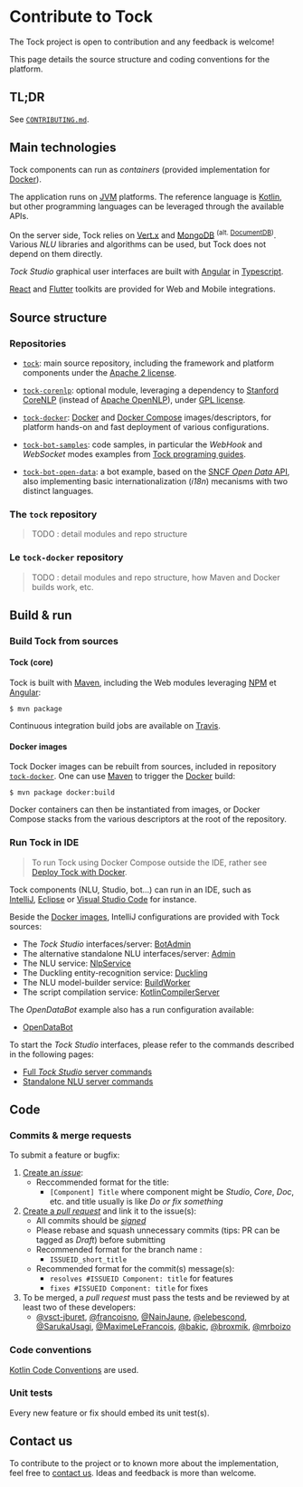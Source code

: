 # Contribute to Tock

The Tock project is open to contribution and any feedback is welcome!

This page details the source structure and coding conventions for the platform.

## TL;DR

See [`CONTRIBUTING.md`](https://github.com/theopenconversationkit/tock/blob/master/CONTRIBUTING.md).

## Main technologies

Tock components can run as _containers_ (provided implementation for [Docker](https://www.docker.com/)). 

The application runs on [JVM](https://fr.wikipedia.org/wiki/Machine_virtuelle_Java) platforms. 
The reference language is [Kotlin](https://kotlinlang.org/), but other programming languages can be leveraged through the available APIs.
 
On the server side, Tock relies on [Vert.x](http://vertx.io/) and [MongoDB](https://www.mongodb.com ) <sup>(alt. [DocumentDB](https://aws.amazon.com/fr/documentdb/))</sup>. 
Various _NLU_ libraries and algorithms can be used, but Tock does not depend on them directly.

_Tock Studio_ graphical user interfaces are built with [Angular](https://angular.io/) in [Typescript](https://www.typescriptlang.org/).

[React](https://reactjs.org) and [Flutter](https://flutter.dev/) toolkits are provided for Web and Mobile integrations.

## Source structure

### Repositories

* [`tock`](https://github.com/theopenconversationkit/tock): main source repository, including the framework 
and platform components under the [Apache 2 license](https://github.com/theopenconversationkit/tock/blob/master/LICENSE).

* [`tock-corenlp`](https://github.com/theopenconversationkit/tock-corenlp): optional module, leveraging a dependency to
[Stanford CoreNLP](https://stanfordnlp.github.io/CoreNLP/) (instead of [Apache OpenNLP](https://opennlp.apache.org/)), 
under [GPL license](https://fr.wikipedia.org/wiki/Licence_publique_g%C3%A9n%C3%A9rale_GNU).

* [`tock-docker`](https://github.com/theopenconversationkit/tock-docker): [Docker](https://www.docker.com/) 
and [Docker Compose](https://docs.docker.com/compose/) images/descriptors, for platform hands-on and fast deployment
of various configurations.

* [`tock-bot-samples`](): code samples, in particular the _WebHook_ and _WebSocket_ modes examples from 
[Tock programing guides](../dev/bot-api.md).
 
* [`tock-bot-open-data`](https://github.com/theopenconversationkit/tock-bot-open-data): a bot example, based on 
the [SNCF _Open Data_ API](https://www.digital.sncf.com/startup/api), also implementing basic internationalization (_i18n_)
 mecanisms with two distinct languages.

### The `tock` repository

> TODO : detail modules and repo structure

### Le `tock-docker` repository

> TODO : detail modules and repo structure, how Maven and Docker builds work, etc.

## Build & run

### Build Tock from sources

#### Tock (core)

Tock is built with [Maven](https://maven.apache.org/), including the Web modules leveraging 
[NPM](https://www.npmjs.com/) et [Angular](https://angular.io/):
 
`$ mvn package`

Continuous integration build jobs are available on [Travis](https://travis-ci.org/theopenconversationkit/tock).

#### Docker images

Tock Docker images can be rebuilt from sources, included in repository [`tock-docker`](https://github.com/theopenconversationkit/tock-docker).
One can use [Maven](https://maven.apache.org/) to trigger the [Docker](https://www.docker.com/) build:

`$ mvn package docker:build`

Docker containers can then be instantiated from images, or Docker Compose stacks from the various descriptors 
at the root of the repository.

### Run Tock in IDE

> To run Tock using Docker Compose outside the IDE, rather see [Deploy Tock with Docker](../getting-started.md).

Tock components (NLU, Studio, bot...) can run in an IDE, such as  
[IntelliJ](https://www.jetbrains.com/idea/), [Eclipse](https://www.eclipse.org/) or [Visual Studio Code](https://code.visualstudio.com/) for instance.

Beside the [Docker images](https://github.com/theopenconversationkit/tock-docker/blob/master/docker-compose.yml),
IntelliJ configurations are provided with Tock sources:

- The _Tock Studio_ interfaces/server: [BotAdmin](https://github.com/theopenconversationkit/tock/blob/master/.idea/runConfigurations/BotAdmin.xml) 
- The alternative standalone NLU interfaces/server: [Admin](https://github.com/theopenconversationkit/tock/blob/master/.idea/runConfigurations/Admin.xml) 
- The NLU service: [NlpService](https://github.com/theopenconversationkit/tock/blob/master/.idea/runConfigurations/NlpService.xml)
- The Duckling entity-recognition service: [Duckling](https://github.com/theopenconversationkit/tock/blob/master/.idea/runConfigurations/Duckling.xml)
- The NLU model-builder service: [BuildWorker](https://github.com/theopenconversationkit/tock/blob/master/.idea/runConfigurations/BuildWorker.xml)
- The script compilation service: [KotlinCompilerServer](https://github.com/theopenconversationkit/tock/blob/master/.idea/runConfigurations/KotlinCompilerServer.xml)

The _OpenDataBot_ example also has a run configuration available:

- [OpenDataBot](https://github.com/theopenconversationkit/tock-bot-open-data/blob/master/.idea/runConfigurations/OpenDataBot.xml)

To start the _Tock Studio_ interfaces, please refer to the commands described in the following pages:

- [Full _Tock Studio_ server commands](https://github.com/theopenconversationkit/tock/blob/master/bot/admin/web/README.md)
- [Standalone NLU server commands](https://github.com/theopenconversationkit/tock/blob/master/nlp/admin/web/README.md)

## Code

### Commits & merge requests

To submit a feature or bugfix:

1. [Create an _issue_](https://github.com/theopenconversationkit/tock/issues/new):
    - Reccommended format for the title:
        - `[Component] Title` where component might be 
    _Studio_, _Core_, _Doc_, etc. and title usually is like _Do or fix something_
2. [Create a _pull request_](https://github.com/theopenconversationkit/tock/pulls) and link it to the issue(s):
    - All commits should be [_signed_](https://help.github.com/en/github/authenticating-to-github/managing-commit-signature-verification) 
    - Please rebase and squash unnecessary commits (tips: PR can be tagged as _Draft_) before submitting
    - Recommended format for the branch name :
        - `ISSUEID_short_title`
    - Recommended format for the commit(s) message(s):
        - `resolves #ISSUEID Component: title` for features
        - `fixes #ISSUEID Component: title` for fixes
3. To be merged, a _pull request_ must pass the tests and be reviewed by at least two of these developers:
    - [@vsct-jburet](https://github.com/vsct-jburet),
    [@francoisno](https://github.com/francoisno),
    [@NainJaune](https://github.com/NainJaune),
    [@elebescond](https://github.com/elebescond),
    [@SarukaUsagi](https://github.com/SarukaUsagi),
    [@MaximeLeFrancois](https://github.com/MaximeLeFrancois),
    [@bakic](https://github.com/bakic),
    [@broxmik](https://github.com/broxmik),
    [@mrboizo](https://github.com/mrboizo)
        
### Code conventions

[Kotlin Code Conventions](https://kotlinlang.org/docs/reference/coding-conventions.html) are used.

### Unit tests

Every new feature or fix should embed its unit test(s).

## Contact us

To contribute to the project or to known more about the implementation, feel free to [contact us](contact.md). 
Ideas and feedback is more than welcome.